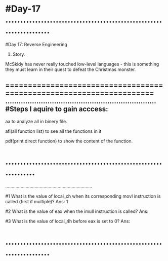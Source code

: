 #Day-17
....................................................................
====================================================================
#Day 17: Reverse Engineering
 1. Story.

McSkidy has never really touched low-level languages - this is something they must learn in their quest to defeat the Christmas monster.


====================================================================
....................................................................
#Steps I aquire to gain acccess:
----------------------------------
aa to analyze all in binery file.

afl(all function list) to see all the functions in it

pdf(print direct function) to show the content of the function.

...............................................................
====================================================================
....................................................................

#1	What is the value of local_ch when its corresponding movl instruction is called (first if multiple)? 
	Ans: 1

#2	What is the value of eax when the imull instruction is called?
	Ans: 

#3	What is the value of local_4h before eax is set to 0?
	Ans: 

....................................................................
====================================================================